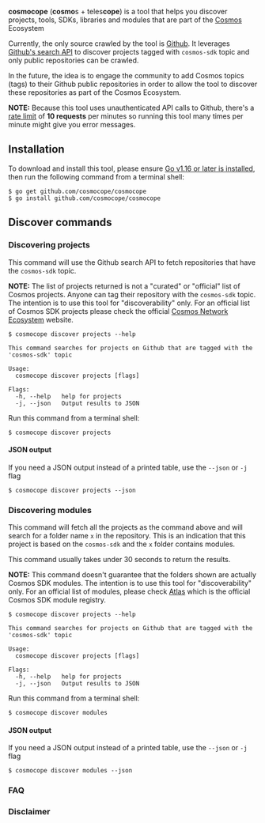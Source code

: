 **cosmocope** (**cosmo**s + teles**cope**) is a tool that helps you discover projects, tools, SDKs, 
libraries and modules that are part of the [Cosmos](https://cosmos.network) Ecosystem

Currently, the only source crawled by the tool is [Github](https://github.com). 
It leverages [Github's search API](https://developer.github.com/v3/search) to discover projects 
tagged with `cosmos-sdk` topic and only public repositories can be crawled. 

In the future, the idea is to engage the community to add Cosmos topics (tags) to their Github public repositories in order to allow 
the tool to discover these repositories as part of the Cosmos Ecosystem.

**NOTE:** Because this tool uses unauthenticated API calls to Github, there's a [rate limit](https://developer.github.com/v3/search/#rate-limit) of __10 requests__ per minutes so running this tool many times per minute might give you error messages.

## Installation

To download and install this tool, please ensure
[Go v1.16 or later is installed](https://golang.org/dl/), then run the following command from a terminal shell:

```shell
$ go get github.com/cosmocope/cosmocope
$ go install github.com/cosmocope/cosmocope
```

## Discover commands

### Discovering projects

This command will use the Github search API to fetch repositories that have the `cosmos-sdk` topic. 

**NOTE:** The list of projects returned is not a "curated" or "official" list of Cosmos projects. Anyone can tag their repository with the `cosmos-sdk` topic. The intention is to use this tool for "discoverability" only. For an official list of Cosmos SDK projects please check the official [Cosmos Network Ecosystem](https://cosmos.network/ecosystem) website.
```shell
$ cosmocope discover projects --help

This command searches for projects on Github that are tagged with the 'cosmos-sdk' topic

Usage:
  cosmocope discover projects [flags]

Flags:
  -h, --help   help for projects
  -j, --json   Output results to JSON

```
Run this command from a terminal shell:

```shell
$ cosmocope discover projects
```


#### JSON output

If you need a JSON output instead of a printed table, use the `--json` or `-j` flag

```shell
$ cosmocope discover projects --json
```

### Discovering modules

This command will fetch all the projects as the command above and will search for a folder name `x` in the repository. This is an indication that this project is based on the `cosmos-sdk` and the `x` folder contains modules. 

This command usually takes under 30 seconds to return the results.

**NOTE:** This command doesn't guarantee that the folders shown are actually Cosmos SDK modules. The intention is to use this tool for "discoverability" only. For an official list of modules, please check [Atlas](https://atlas.cosmos.network) which is the official Cosmos SDK module registry.

```shell
$ cosmocope discover projects --help

This command searches for projects on Github that are tagged with the 'cosmos-sdk' topic

Usage:
  cosmocope discover projects [flags]

Flags:
  -h, --help   help for projects
  -j, --json   Output results to JSON

```
Run this command from a terminal shell:

```shell
$ cosmocope discover modules
```

#### JSON output

If you need a JSON output instead of a printed table, use the `--json` or `-j` flag

```shell
$ cosmocope discover modules --json
```

### FAQ


### Disclaimer